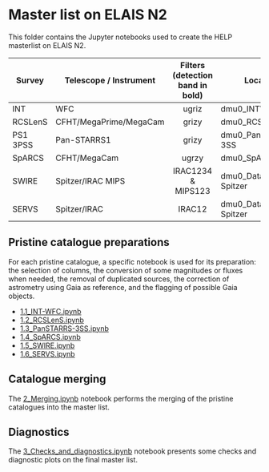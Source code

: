 # Master list on ELAIS N2

This folder contains the Jupyter notebooks used to create the HELP masterlist on
ELAIS N2. 

| Survey     | Telescope / Instrument      |      Filters (detection band in bold)      | Location                    |
|------------|-----------------------------|:------------------------------------------:|-----------------------------|
| INT        | WFC	                       | ugriz	                                    | dmu0_INTWFC	              | 
| RCSLenS    | CFHT/MegaPrime/MegaCam      | grizy                                      | dmu0_RCSLenS                |
| PS1 3PSS   | Pan-STARRS1	               | grizy                                      | dmu0_PanSTARRS1-3SS	      | 
| SpARCS     | CFHT/MegaCam	               | ugrzy                                      | dmu0_SpARCS	              | 
| SWIRE      | Spitzer/IRAC MIPS           | IRAC1234 & MIPS123                         | dmu0_DataFusion-Spitzer	  | 
| SERVS      | Spitzer/IRAC                | IRAC12                                     | dmu0_DataFusion-Spitzer	  | 


## Pristine catalogue preparations

For each pristine catalogue, a specific notebook is used for its preparation:
the selection of columns, the conversion of some magnitudes or fluxes when
needed, the removal of duplicated sources, the correction of astrometry using
Gaia as reference, and the flagging of possible Gaia objects.

- [1.1_INT-WFC.ipynb](1.1_INT-WFC.ipynb) 
- [1.2_RCSLenS.ipynb](1.2_RCSLenS.ipynb) 
- [1.3_PanSTARRS-3SS.ipynb](1.3_PanSTARRS-3SS.ipynb)
- [1.4_SpARCS.ipynb](1.4_SpARCS.ipynb) 
- [1.5_SWIRE.ipynb](1.5_SWIRE.ipynb) 
- [1.6_SERVS.ipynb](1.6_SERVS.ipynb)



## Catalogue merging

The [2_Merging.ipynb](2_Merging.ipynb) notebook performs the merging of the
pristine catalogues into the master list.

## Diagnostics

The [3_Checks_and_diagnostics.ipynb](3_Checks_and_diagnostics.ipynb) notebook
presents some checks and diagnostic plots on the final master list.
